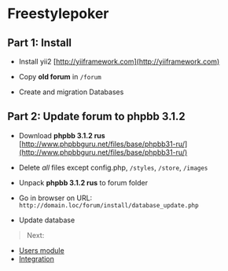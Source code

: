 Freestylepoker
==========

Part 1: Install
-----

- Install yii2 [http://yiiframework.com](http://yiiframework.com)  

- Copy **old forum** in `/forum`

- Create and migration Databases

Part 2: Update forum to phpbb 3.1.2
---------------------------------

- Download **phpbb 3.1.2 rus** [http://www.phpbbguru.net/files/base/phpbb31-ru/](http://www.phpbbguru.net/files/base/phpbb31-ru/)
    
- Delete _all_ files except config.php, `/styles`, `/store`, `/images`

- Unpack **phpbb 3.1.2 rus** to forum folder

- Go in browser on URL: `http://domain.loc/forum/install/database_update.php`

- Update database

 > Next: 
- [Users module](https://github.com/8sun/freestylepoker/blob/master/docs/users.md)
- [Integration](https://github.com/8sun/freestylepoker/blob/master/docs/integration.md)
